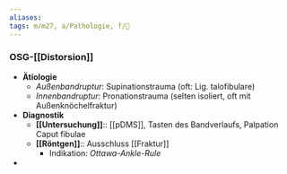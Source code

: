 ```yaml
---
aliases: 
tags: m/m27, a/Pathologie, f/🦴
---
```

### OSG-[[Distorsion]]
- **Ätiologie**
	- *Außenbandruptur:* Supinationstrauma (oft: Lig. talofibulare)
	- *Innenbandruptur:* Pronationstrauma (selten isoliert, oft mit Außenknöchelfraktur)
- **Diagnostik**
	- **[[Untersuchung]]**:: [[pDMS]], Tasten des Bandverlaufs, Palpation Caput fibulae
	- **[[Röntgen]]**:: Ausschluss [[Fraktur]]
		- Indikation: *Ottawa-Ankle-Rule*
- 